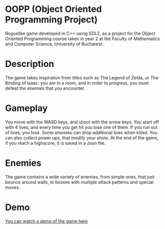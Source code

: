 # OOPP (Object Oriented Programming Project)

Roguelike game developed in C++ using SDL2, as a project for the Object Oriented Programming course taken in year 2 at the Faculty of Mathematics and Computer Science, University of Bucharest.

# Description

The game takes inspiration from titles such as The Legend of Zelda, or The Binding of Isaac: you are in a room, and in order to progress, you must defeat the enemies that you encounter. 

# Gameplay

You move with the WASD keys, and shoot with the arrow keys. You start off with 4 lives, and every time you get hit you lose one of them. If you run out of lives, you lose. Some enemies can drop additional lives when killed. You can also collect power ups, that modify your shots. At the end of the game, if you reach a highscore, it is saved in a Json file.

# Enemies

The game contains a wide variety of enemies, from simple ones, that just bounce around walls, to bosses with multiple attack patterns and special moves.

# Demo

[You can watch a demo of the game here](https://www.youtube.com/watch?v=-cXQj-Bgxcg)
